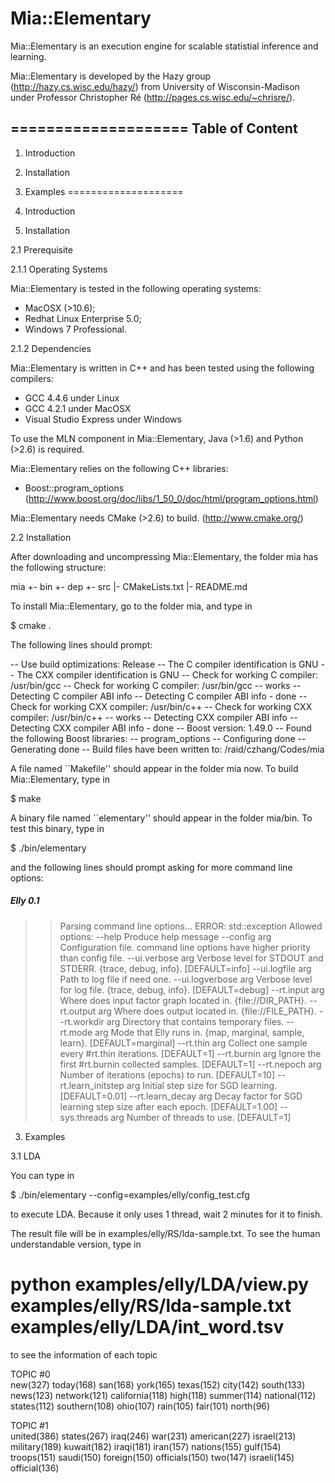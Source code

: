 Mia::Elementary
===============

Mia::Elementary is an execution engine for scalable statistial 
inference and learning.

Mia::Elementary is developed by the Hazy group (http://hazy.cs.wisc.edu/hazy/)
from University of Wisconsin-Madison under Professor Christopher Ré 
(http://pages.cs.wisc.edu/~chrisre/).

====================
  Table of Content
--------------------
  1. Introduction
  2. Installation
  3. Examples
====================
   
1. Introduction

2. Installation

2.1 Prerequisite

2.1.1 Operating Systems

Mia::Elementary is tested in the following operating systems:

  - MacOSX (>10.6);
  - Redhat Linux Enterprise 5.0;
  - Windows 7 Professional.

2.1.2 Dependencies

Mia::Elementary is written in C++ and has been tested using the following compilers:

  - GCC 4.4.6 under Linux
  - GCC 4.2.1 under MacOSX
  - Visual Studio Express under Windows

To use the MLN component in Mia::Elementary, Java (>1.6) and Python (>2.6) is required.

Mia::Elementary relies on the following C++ libraries:

  - Boost::program_options (http://www.boost.org/doc/libs/1_50_0/doc/html/program_options.html)

Mia::Elementary needs CMake (>2.6) to build. (http://www.cmake.org/)

2.2 Installation

After downloading and uncompressing Mia::Elementary, the folder mia has the following structure:

  mia
   +- bin
   +- dep
   +- src
   |- CMakeLists.txt
   |- README.md
   
To install Mia::Elementary, go to the folder mia, and type in

  $ cmake .

The following lines should prompt:

  -- Use build optimizations: Release
  -- The C compiler identification is GNU
  -- The CXX compiler identification is GNU
  -- Check for working C compiler: /usr/bin/gcc
  -- Check for working C compiler: /usr/bin/gcc -- works
  -- Detecting C compiler ABI info
  -- Detecting C compiler ABI info - done
  -- Check for working CXX compiler: /usr/bin/c++
  -- Check for working CXX compiler: /usr/bin/c++ -- works
  -- Detecting CXX compiler ABI info
  -- Detecting CXX compiler ABI info - done
  -- Boost version: 1.49.0
  -- Found the following Boost libraries:
  --   program_options
  -- Configuring done
  -- Generating done
  -- Build files have been written to: /raid/czhang/Codes/mia

A file named ``Makefile'' should appear in the folder mia now.
To build Mia::Elementary, type in

  $ make
  
A binary file named ``elementary'' should appear in the folder mia/bin.
To test this binary, type in

  $ ./bin/elementary

and the following lines should prompt asking for more command line options:

##### Elly 0.1 #####
>> Parsing command line options... 
ERROR: std::exception
Allowed options:
  --help                  Produce help message
  --config arg            Configuration file. command line options have higher 
                          priority than config file.
  --ui.verbose arg        Verbose level for STDOUT and STDERR. {trace, debug, 
                          info}. [DEFAULT=info]
  --ui.logfile arg        Path to log file if need one.
  --ui.logverbose arg     Verbose level for log file. {trace, debug, info}. 
                          [DEFAULT=debug]
  --rt.input arg          Where does input factor graph located in. 
                          {file://DIR_PATH}.
  --rt.output arg         Where does output located in. {file://FILE_PATH}.
  --rt.workdir arg        Directory that contains temporary files.
  --rt.mode arg           Mode that Elly runs in. {map, marginal, sample, learn}. 
                          [DEFAULT=marginal]
  --rt.thin arg           Collect one sample every #rt.thin iterations. 
                          [DEFAULT=1]
  --rt.burnin arg         Ignore the first #rt.burnin collected samples. 
                          [DEFAULT=1]
  --rt.nepoch arg         Number of iterations (epochs) to run. [DEFAULT=10]
  --rt.learn_initstep arg Initial step size for SGD learning. [DEFAULT=0.01]
  --rt.learn_decay arg    Decay factor for SGD learning step size after each 
                          epoch. [DEFAULT=1.00]
  --sys.threads arg       Number of threads to use. [DEFAULT=1]

3. Examples

3.1 LDA

You can type in 

  $ ./bin/elementary --config=examples/elly/config_test.cfg

to execute LDA. Because it only uses 1 thread, wait 2 minutes for it to finish.

The result file will be in examples/elly/RS/lda-sample.txt. To see the human understandable
version, type in

  # python examples/elly/LDA/view.py examples/elly/RS/lda-sample.txt examples/elly/LDA/int_word.tsv

to see the information of each topic

TOPIC #0   
  new(327)    today(168)    san(168)    york(165)    texas(152)    city(142)    south(133)    news(123)    network(121)    california(118)    high(118)    summer(114)    national(112)    states(112)    southern(108)    ohio(107)    rain(105)    fair(101)    north(96)  

TOPIC #1   
  united(386)    states(267)    iraq(246)    war(231)    american(227)    israel(213)    military(189)    kuwait(182)    iraqi(181)    iran(157)    nations(155)    gulf(154)    troops(151)    saudi(150)    foreign(150)    officials(150)    two(147)    israeli(145)    official(136)  









